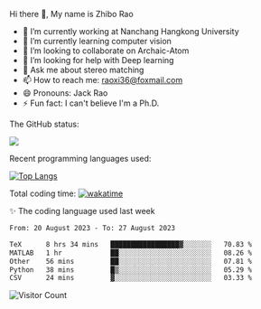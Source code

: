 Hi there 👋, My name is Zhibo Rao
- 🔭 I’m currently working at Nanchang Hangkong University
- 🌱 I’m currently learning computer vision
- 👯 I’m looking to collaborate on Archaic-Atom
- 🤔 I’m looking for help with Deep learning
- 💬 Ask me about stereo matching
- 📫 How to reach me: raoxi36@foxmail.com
- 😄 Pronouns: Jack Rao
- ⚡ Fun fact: I can't believe I'm a Ph.D.

The GitHub status:

![](https://github-readme-stats.vercel.app/api?username=ZhiboRao)

Recent programming languages used:

[![Top Langs](https://github-readme-stats.vercel.app/api/top-langs/?username=ZhiboRao&layout=compact)](https://github.com/anuraghazra/github-readme-stats)

Total coding time: [![wakatime](https://wakatime.com/badge/user/51ec5ec7-4742-4243-9eea-732ade32c0b7.svg)](https://wakatime.com/@51ec5ec7-4742-4243-9eea-732ade32c0b7)

✨ The coding language used last week 
<!--START_SECTION:waka-->

```txt
From: 20 August 2023 - To: 27 August 2023

TeX      8 hrs 34 mins   █████████████████▓░░░░░░░   70.83 %
MATLAB   1 hr            ██░░░░░░░░░░░░░░░░░░░░░░░   08.26 %
Other    56 mins         ██░░░░░░░░░░░░░░░░░░░░░░░   07.81 %
Python   38 mins         █▒░░░░░░░░░░░░░░░░░░░░░░░   05.29 %
CSV      24 mins         ▓░░░░░░░░░░░░░░░░░░░░░░░░   03.33 %
```

<!--END_SECTION:waka-->

![Visitor Count](https://profile-counter.glitch.me/Raohaocheng/count.svg)
